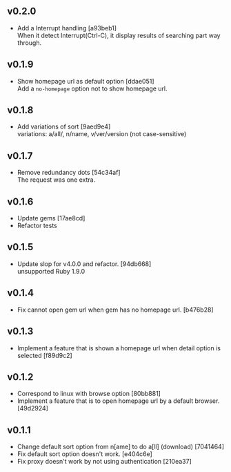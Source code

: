 ## v0.2.0

- Add a Interrupt handling [a93beb1]  
When it detect Interrupt(Ctrl-C), it display results of searching part way through.

## v0.1.9

- Show homepage url as default option [ddae051]  
Add a `no-homepage` option not to show homepage url.  

## v0.1.8

- Add variations of sort [9aed9e4]  
variations: a/all/, n/name, v/ver/version
(not case-sensitive)

## v0.1.7

- Remove redundancy dots [54c34af]  
The request was one extra.

## v0.1.6

- Update gems [17ae8cd]  
- Refactor tests  

## v0.1.5

- Update slop for v4.0.0 and refactor. [94db668]  
unsupported Ruby 1.9.0

## v0.1.4

- Fix cannot open gem url when gem has no homepage url. [b476b28]

## v0.1.3

- Implement a feature that is shown a homepage url when detail option is selected [f89d9c2]

## v0.1.2

- Correspond to linux with browse option [80bb881]
- Implement a feature that is to open homepage url by a default browser. [49d2924]

## v0.1.1

- Change default sort option from n[ame] to do a[ll] (download) [7041464]
- Fix default sort option doesn't work. [e404c6e]
- Fix proxy doesn't work by not using authentication [210ea37]
